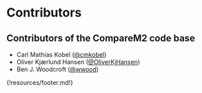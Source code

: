 # Contributors

## Contributors of the CompareM2 code base
  - Carl Mathias Kobel ([@cmkobel](https://github.com/cmkobel/))
  - Oliver Kjærlund Hansen ([@OliverKjHansen](https://github.com/OliverKjHansen))
  - Ben J. Woodcroft ([@wwood](https://github.com/wwood/))


{!resources/footer.md!}
